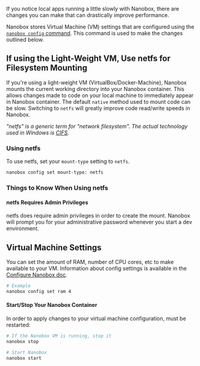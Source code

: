 If you notice local apps running a little slowly with Nanobox, there are changes you can make that can drastically improve performance.

Nanobox stores Virtual Machine (VM) settings that are configured using the [`nanobox config` command](/cli/configure). This command is used to make the changes outlined below.

## If using the Light-Weight VM, Use netfs for Filesystem Mounting
If you're using a light-weight VM (VirtualBox/Docker-Machine), Nanobox mounts the current working directory into your Nanobox container. This allows changes made to code on your local machine to immediately appear in Nanobox container. The default `native` method used to mount code can be slow. Switching to `netfs` will greatly improve code read/write speeds in Nanobox.

*"netfs" is a generic term for "network filesystem". The actual technology used in Windows is [CIFS](https://technet.microsoft.com/en-us/library/cc939973.aspx).*

### Using netfs
To use netfs, set your `mount-type` setting to `netfs`.

```bash
nanobox config set mount-type: netfs
```

### Things to Know When Using netfs
#### netfs Requires Admin Privileges
netfs does require admin privileges in order to create the mount. Nanobox will prompt you for your administrative password whenever you start a dev environment.

## Virtual Machine Settings
You can set the amount of RAM, number of CPU cores, etc to make available to your VM. Information about config settings is available in the [Configure Nanobox doc](/local-config/configure-nanobox/).

```bash
# Example
nanobox config set ram 4
```

#### Start/Stop Your Nanobox Container
In order to apply changes to your virtual machine configuration, must be restarted:

```bash
# If the Nanobox VM is running, stop it
nanobox stop

# Start Nanobox
nanobox start
```
